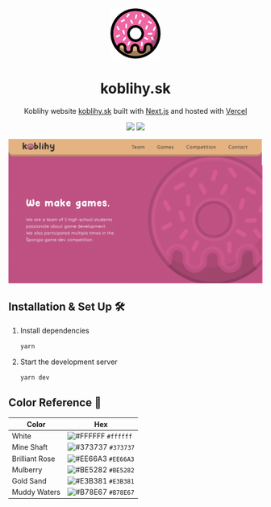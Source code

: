 <div align="center">
    <img alt="Logo" src="https://raw.githubusercontent.com/samuel-soltys/koblihy-website/main/public/donut.svg" width="100" />
</div>
<h1 align="center">
    koblihy.sk
</h1>
<p align="center">
    Koblihy website <a href="https://koblihy.sk" target="_blank">koblihy.sk</a> built with <a href="https://www.nextjs.org/" target="_blank">Next.js</a> and hosted with <a href="https://www.vercel.com/" target="_blank">Vercel</a>
</p>
<p align="center">
    <img src="https://therealsujitk-vercel-badge.vercel.app/?app=koblihy.sk"/>
    <img src="https://img.shields.io/tokei/lines/github/samuel-soltys/koblihy-website">
</p>

![demo](https://raw.githubusercontent.com/samuel-soltys/koblihy-website/main/public/demo.jpg)

## Installation & Set Up 🛠


1. Install dependencies

    ```sh
    yarn
    ```

2. Start the development server

    ```sh
    yarn dev
    ```

## Color Reference 🎨

| Color          | Hex                                                                |
| -------------- | ------------------------------------------------------------------ |
| White          | ![#FFFFFF](https://via.placeholder.com/10/ffffff/ffffff.png) `#ffffff` |
| Mine Shaft     | ![#373737](https://via.placeholder.com/10/373737/373737.png) `#373737` |
| Brilliant Rose | ![#EE66A3](https://via.placeholder.com/10/EE66A3/EE66A3.png) `#EE66A3` |
| Mulberry       | ![#BE5282](https://via.placeholder.com/10/be5282/be5282.png) `#BE5282` |
| Gold Sand      | ![#E3B381](https://via.placeholder.com/10/e3b381/e3b381.png) `#E3B381` |
| Muddy Waters   | ![#B78E67](https://via.placeholder.com/10/b78e67/b78e67.png) `#B78E67` |
